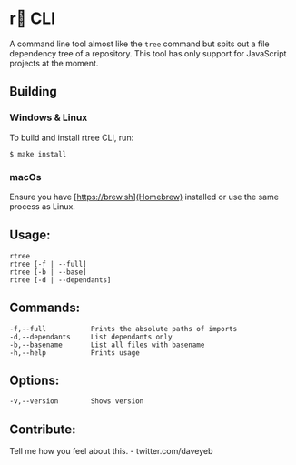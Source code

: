 # r🌲 CLI 
A command line tool almost like the `tree` command but spits out a file dependency tree of a repository. This tool has only support for JavaScript projects at the moment.


## Building 

### Windows & Linux  

To build and install rtree CLI, run:
```
$ make install 
```

### macOs 

Ensure you have [https://brew.sh](Homebrew) installed or use the same process as Linux. 

## Usage:
    rtree
    rtree [-f | --full]
    rtree [-b | --base]
    rtree [-d | --dependants]
## Commands:
    -f,--full           Prints the absolute paths of imports
    -d,--dependants     List dependants only 
    -b,--basename       List all files with basename
    -h,--help           Prints usage 
## Options:
    -v,--version        Shows version 


## Contribute:
Tell me how you feel about this. 
    - twitter.com/daveyeb


